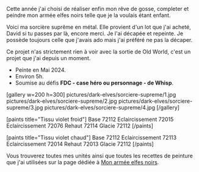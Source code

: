 
Cette année j'ai choisi de réaliser enfin mon rêve de gosse,
completer et peindre mon armée elfes noirs telle que je la voulais étant enfant.

Voici ma sorcière suprême en métal.
Elle provient d'un lot que j'ai acheté, David si tu passes par là, encore merci.
Je l'ai décapée et repeinte.
Je possède toujours celle que j'avais ado mais j'ai préféré ne pas la décaper.

Ce projet n'as strictement rien à voir avec la sortie de Old World, c'est un projet que j'ai depuis un moment.

* Peinte en Mai 2024.
* Environ 5h.
* Soumise au défis __FDC - case héro ou personnage - de Whisp__.

[gallery w=200 h=300]
pictures/dark-elves/sorciere-supreme/1.jpg
pictures/dark-elves/sorciere-supreme/2.jpg
pictures/dark-elves/sorciere-supreme/3.jpg
pictures/dark-elves/sorciere-supreme/4.jpg
[/gallery]

[paints title="Tissu violet froid"]
Base	72112
Eclaircissement	72015
Eclaircissement	72076
Rehaut	72114
Glacie	72112
[/paints]

[paints title="Tissu violet chaud"]
Base	72112
Eclaircissement	72113
Eclaircissement	72014
Rehaut	72013
Glacie	72112
[/paints]

Vous trouverez toutes mes unités ainsi que toutes les recettes de peinture que j'ai utilisées
sur la page dédiée à [Mon armée elfes noirs](2024/armee-elfes-noirs.html).

